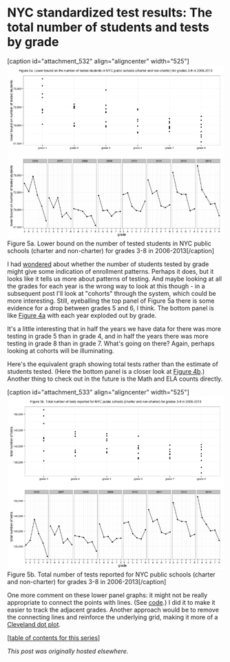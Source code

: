 # NYC standardized test results: The total number of students and tests by grade



[caption id="attachment_532" align="aligncenter" width="525"]<a href="5a.png"><img class="size-large wp-image-532" alt="Figure 5a. Lower bound on the number of tested students in NYC public schools (charter and non-charter) for grades 3-8 in 2006-2013" src="5a.png"></a> Figure 5a. Lower bound on the number of tested students in NYC public schools (charter and non-charter) for grades 3-8 in 2006-2013[/caption]

I had <a href="http://planspace.org/2013/11/13/nyc-standardized-test-results-putting-the-data-together-and-looking-at-it/">wondered</a> about whether the number of students tested by grade might give some indication of enrollment patterns. Perhaps it does, but it looks like it tells us more about patterns of testing. And maybe looking at all the grades for each year is the wrong way to look at this though - in a subsequent post I'll look at "cohorts" through the system, which could be more interesting. Still, eyeballing the top panel of Figure 5a there is some evidence for a drop between grades 5 and 6, I think. The bottom panel is like <a href="http://planspace.org/2013/11/15/nyc-standardized-test-results-the-total-number-of-students-and-tests/">Figure 4a</a> with each year exploded out by grade.

It's a little interesting that in half the years we have data for there was more testing in grade 5 than in grade 4, and in half the years there was more testing in grade 8 than in grade 7. What's going on there? Again, perhaps looking at cohorts will be illuminating.

Here's the equivalent graph showing total tests rather than the estimate of students tested. (Here the bottom panel is a closer look at <a href="http://planspace.org/2013/11/15/nyc-standardized-test-results-the-total-number-of-students-and-tests/">Figure 4b</a>.) Another thing to check out in the future is the Math and ELA counts directly.

[caption id="attachment_533" align="aligncenter" width="525"]<a href="5b.png"><img class="size-large wp-image-533" alt="Figure 5b. Total number of tests reported for NYC public schools (charter and non-charter) for grades 3-8 in 2006-2013" src="5b.png"></a> Figure 5b. Total number of tests reported for NYC public schools (charter and non-charter) for grades 3-8 in 2006-2013[/caption]

One more comment on these lower panel graphs: it might not be really appropriate to connect the points with lines. (See <a href="https://github.com/ajschumacher/NYCtests/blob/master/code/figure5.r">code</a>.) I did it to make it easier to track the adjacent grades. Another approach would be to remove the connecting lines and reinforce the underlying grid, making it more of a <a href="http://www.perceptualedge.com/articles/b-eye/dot_plots.pdf">Cleveland dot plot</a>.

[<a href="http://planspace.org/2014/01/10/nyc-test-data/">table of contents for this series</a>]



*This post was originally hosted elsewhere.*
